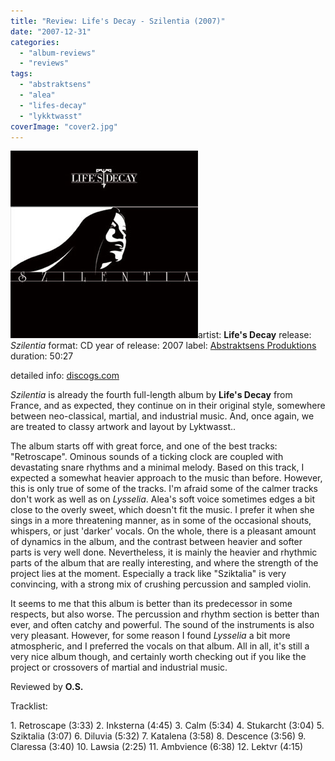 ```yaml
---
title: "Review: Life's Decay - Szilentia (2007)"
date: "2007-12-31"
categories: 
  - "album-reviews"
  - "reviews"
tags: 
  - "abstraktsens"
  - "alea"
  - "lifes-decay"
  - "lykktwasst"
coverImage: "cover2.jpg"
---
```


[![](images/cover2.jpg "ldecay_szilentia")](http://www.eveningoflight.nl/wordpress/wp-content/uploads/2011/07/cover2.jpg "ldecay_szilentia")artist: **Life's Decay** release: _Szilentia_ format: CD year of release: 2007 label: [Abstraktsens Produktions](http://www.abstraktsens.com/) duration: 50:27

detailed info: [discogs.com](http://www.discogs.com/Lifes-Decay-Szilentia/release/1073531)

_Szilentia_ is already the fourth full-length album by **Life's Decay** from France, and as expected, they continue on in their original style, somewhere between neo-classical, martial, and industrial music. And, once again, we are treated to classy artwork and layout by Lyktwasst..

The album starts off with great force, and one of the best tracks: "Retroscape". Ominous sounds of a ticking clock are coupled with devastating snare rhythms and a minimal melody. Based on this track, I expected a somewhat heavier approach to the music than before. However, this is only true of some of the tracks. I'm afraid some of the calmer tracks don't work as well as on _Lysselia_. Alea's soft voice sometimes edges a bit close to the overly sweet, which doesn't fit the music. I prefer it when she sings in a more threatening manner, as in some of the occasional shouts, whispers, or just 'darker' vocals. On the whole, there is a pleasant amount of dynamics in the album, and the contrast between heavier and softer parts is very well done. Nevertheless, it is mainly the heavier and rhythmic parts of the album that are really interesting, and where the strength of the project lies at the moment. Especially a track like "Sziktalia" is very convincing, with a strong mix of crushing percussion and sampled violin.

It seems to me that this album is better than its predecessor in some respects, but also worse. The percussion and rhythm section is better than ever, and often catchy and powerful. The sound of the instruments is also very pleasant. However, for some reason I found _Lysselia_ a bit more atmospheric, and I preferred the vocals on that album. All in all, it's still a very nice album though, and certainly worth checking out if you like the project or crossovers of martial and industrial music.

Reviewed by **O.S.**

Tracklist:

1\. Retroscape (3:33) 2. Inksterna (4:45) 3. Calm (5:34) 4. Stukarcht (3:04) 5. Sziktalia (3:07) 6. Diluvia (5:32) 7. Katalena (3:58) 8. Descence (3:56) 9. Claressa (3:40) 10. Lawsia (2:25) 11. Ambvience (6:38) 12. Lektvr (4:15)
